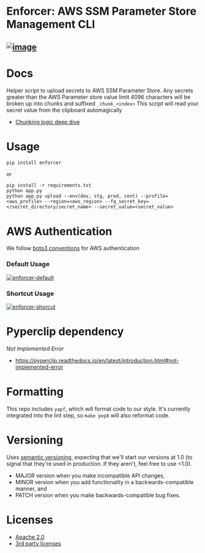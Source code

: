 # Enforcer: AWS SSM Parameter Store Management CLI
[![image](https://img.shields.io/pypi/v/enforcer.svg)](https://pypi.org/project/enforcer)
-------------------

# Docs
Helper script to upload secrets to AWS SSM Parameter Store.
Any secrets greater than the AWS Parameter store value limit 4096 characters will be broken up into chunks and suffixed `_chunk_<index>`
This script will read your secret value from the clipboard automagically
- [Chunking logic deep dive](CHUNKS.md)

# Usage
`pip install enforcer`

or

```
pip install -r requirements.txt
python app.py
python app.py upload --env(dev, stg, prod, cent) --profile=<aws_profile> --region=<aws_region> --fq_secret_key=</secret_directory/secret_name> --secret_value=<secret_value>
```

# AWS Authentication
We follow [boto3 conventions](https://boto3.amazonaws.com/v1/documentation/api/latest/guide/configuration.html) for AWS authentication

### Default Usage
[![enforcer-default](https://asciinema.org/a/NiiwxdTfU7tAlktB3TFYw5rIx.svg)](https://asciinema.org/a/NiiwxdTfU7tAlktB3TFYw5rIx)

### Shortcut Usage
[![enforcer-shorcut](https://asciinema.org/a/W4VjnodWKpO6wDt28QJj3gLVD.svg)](https://asciinema.org/a/W4VjnodWKpO6wDt28QJj3gLVD)

# Pyperclip dependency
*Not Implemented Error*
- https://pyperclip.readthedocs.io/en/latest/introduction.html#not-implemented-error

Formatting
==========

This repo includes `yapf`, which will format code to our style. It's currently integrated into the lint step, so `make pep8` will
also reformat code.

Versioning
==========
Uses [semantic versioning](https://semver.org/), expecting that we'll start our
versions at 1.0 (to signal that they're used in production. If they aren't, feel
free to use <1.0).
- MAJOR version when you make incompatible API changes,
- MINOR version when you add functionality in a backwards-compatible manner, and
- PATCH version when you make backwards-compatible bug fixes.

Licenses
====
- [Apache 2.0](LICENSE)
- [3rd party licenses](3RD_PARTY_DEPENDENCIES.md)
